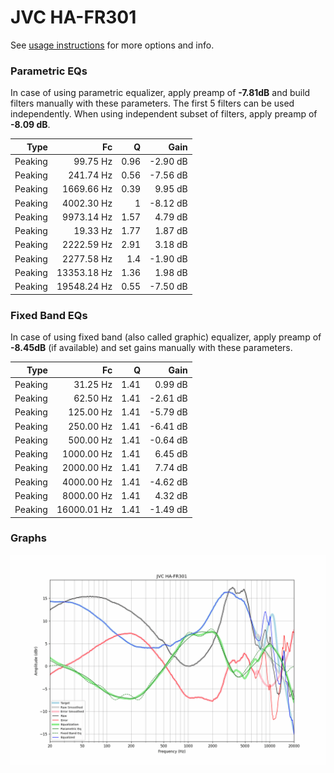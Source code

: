 # JVC HA-FR301
See [usage instructions](https://github.com/jaakkopasanen/AutoEq#usage) for more options and info.

### Parametric EQs
In case of using parametric equalizer, apply preamp of **-7.81dB** and build filters manually
with these parameters. The first 5 filters can be used independently.
When using independent subset of filters, apply preamp of **-8.09 dB**.

| Type    | Fc          |    Q | Gain     |
|--------:|------------:|-----:|---------:|
| Peaking | 99.75 Hz    | 0.96 | -2.90 dB |
| Peaking | 241.74 Hz   | 0.56 | -7.56 dB |
| Peaking | 1669.66 Hz  | 0.39 | 9.95 dB  |
| Peaking | 4002.30 Hz  | 1    | -8.12 dB |
| Peaking | 9973.14 Hz  | 1.57 | 4.79 dB  |
| Peaking | 19.33 Hz    | 1.77 | 1.87 dB  |
| Peaking | 2222.59 Hz  | 2.91 | 3.18 dB  |
| Peaking | 2277.58 Hz  | 1.4  | -1.90 dB |
| Peaking | 13353.18 Hz | 1.36 | 1.98 dB  |
| Peaking | 19548.24 Hz | 0.55 | -7.50 dB |

### Fixed Band EQs
In case of using fixed band (also called graphic) equalizer, apply preamp of **-8.45dB**
(if available) and set gains manually with these parameters.

| Type    | Fc          |    Q | Gain     |
|--------:|------------:|-----:|---------:|
| Peaking | 31.25 Hz    | 1.41 | 0.99 dB  |
| Peaking | 62.50 Hz    | 1.41 | -2.61 dB |
| Peaking | 125.00 Hz   | 1.41 | -5.79 dB |
| Peaking | 250.00 Hz   | 1.41 | -6.41 dB |
| Peaking | 500.00 Hz   | 1.41 | -0.64 dB |
| Peaking | 1000.00 Hz  | 1.41 | 6.45 dB  |
| Peaking | 2000.00 Hz  | 1.41 | 7.74 dB  |
| Peaking | 4000.00 Hz  | 1.41 | -4.62 dB |
| Peaking | 8000.00 Hz  | 1.41 | 4.32 dB  |
| Peaking | 16000.01 Hz | 1.41 | -1.49 dB |

### Graphs
![](./JVC%20HA-FR301.png)